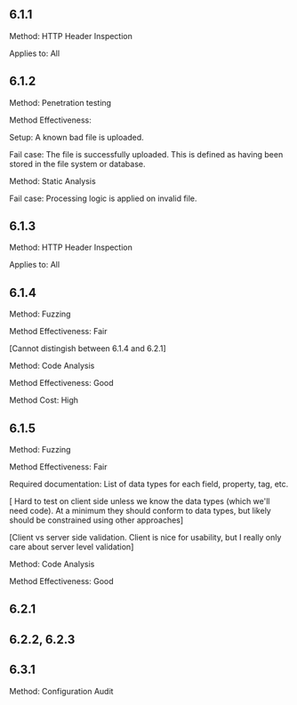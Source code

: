 ## 6.1.1

Method: HTTP Header Inspection

Applies to: All

## 6.1.2

Method: Penetration testing

Method Effectiveness:

Setup: A known bad file is uploaded. 

Fail case: The file is successfully uploaded. This is defined as having been stored in the file system or database. 

Method: Static Analysis

Fail case: Processing logic is applied on invalid file.

## 6.1.3

Method: HTTP Header Inspection

Applies to: All

## 6.1.4

Method: Fuzzing

Method Effectiveness: Fair

[Cannot distingish between 6.1.4 and 6.2.1]

Method: Code Analysis

Method Effectiveness: Good

Method Cost: High

## 6.1.5

Method: Fuzzing

Method Effectiveness: Fair

Required documentation: List of data types for each field, property, tag, etc.

[ Hard to test on client side unless we know the data types (which we'll need code). At a minimum they should conform to data types, but likely should be constrained using other approaches]

[Client vs server side validation. Client is nice for usability, but I really only care about server level validation]

Method: Code Analysis

Method Effectiveness: Good

## 6.2.1

## 6.2.2, 6.2.3

## 6.3.1

Method: Configuration Audit